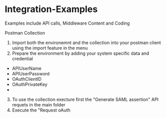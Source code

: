 # Integration-Examples
Examples include API calls, Middleware Content and Coding


Postman Collection

1. Import both the environemnt and the collection into your postman client using the import feature in the menu
2. Prepare the environment by adding your system specific data and credential
- APIUserName
- APIUserPassword
- OAuthClientID
- OAuthPrivateKey
- 
3. To use the collection execture first the "Generate SAML assertion" API requets in the main folder
4. Execute the "Request oAuth 
